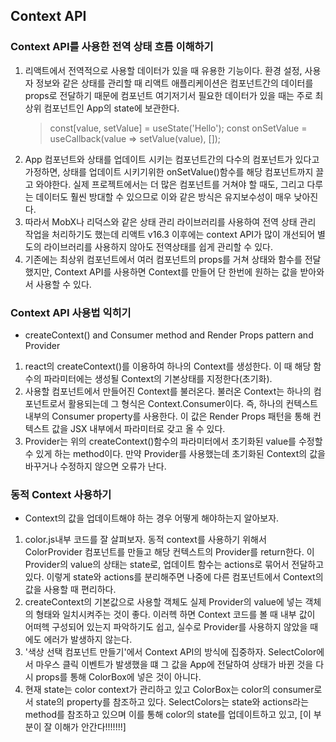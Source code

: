 ## Context API

### Context API를 사용한 전역 상태 흐름 이해하기

1. 리액트에서 전역적으로 사용할 데이터가 있을 때 유용한 기능이다. 환경 설정, 사용자 정보와 같은 상태를 관리할 때 리액트 애플리케이션은 컴포넌트간의 데이터를 props로 전달하기 때문에 컴포넌트 여기저기서 필요한 데이터가 있을 때는 주로 최상위 컴포넌트인 App의 state에 보관한다.
   > const[value, setValue] = useState('Hello');
   > const onSetValue = useCallback(value => setValue(value), []);
2. App 컴포넌트와 상태를 업데이트 시키는 컴포넌트간의 다수의 컴포넌트가 있다고 가정하면, 상태를 업데이트 시키기위한 onSetValue()함수를 해당 컴포넌트까지 끌고 와야한다. 실제 프로젝트에서는 더 많은 컴포넌트를 거쳐야 할 때도, 그리고 다루는 데이터도 훨씬 방대할 수 있으므로 이와 같은 방식은 유지보수성이 매우 낮아진다.
3. 따라서 MobX나 리덕스와 같은 상태 관리 라이브러리를 사용하여 전역 상태 관리 작업을 처리하기도 했는데 리액트 v16.3 이후에는 context API가 많이 개선되어 별도의 라이브러리를 사용하지 않아도 전역상태를 쉽게 관리할 수 있다.
4. 기존에는 최상위 컴포넌트에서 여러 컴포넌트의 props를 거쳐 상태와 함수를 전달했지만, Context API를 사용하면 Context를 만들어 단 한번에 원하는 값을 받아와서 사용할 수 있다.

### Context API 사용법 익히기

- createContext() and Consumer method and Render Props pattern and Provider

1. react의 createContext()를 이용하여 하나의 Context를 생성한다. 이 때 해당 함수의 파라미터에는 생성될 Context의 기본상태를 지정한다(초기화).
2. 사용할 컴포넌트에서 만들어진 Context를 불러온다. 불러온 Context는 하나의 컴포넌트로서 활용되는데 그 형식은 Context.Consumer이다. 즉, 하나의 컨텍스트 내부의 Consumer property를 사용한다. 이 값은 Render Props 패턴을 통해 컨텍스트 값을 JSX 내부에서 파라미터로 갖고 올 수 있다.
3. Provider는 위의 createContext()함수의 파라미터에서 초기화된 value를 수정할 수 있게 하는 method이다. 만약 Provider를 사용했는데 초기화된 Context의 값을 바꾸거나 수정하지 않으면 오류가 난다.

### 동적 Context 사용하기

- Context의 값을 업데이트해야 하는 경우 어떻게 해야하는지 알아보자.

1. color.js내부 코드를 잘 살펴보자. 동적 context를 사용하기 위해서 ColorProvider 컴포넌트를 만들고 해당 컨텍스트의 Provider를 return한다. 이 Provider의 value의 상태는 state로, 업데이트 함수는 actions로 묶어서 전달하고 있다. 이렇게 state와 actions를 분리해주면 나중에 다른 컴포넌트에서 Context의 값을 사용할 때 편리하다.
2. createContext의 기본값으로 사용할 객체도 실제 Provider의 value에 넣는 객체의 형태와 일치시켜주는 것이 좋다. 이러헥 하면 Context 코드를 볼 때 내부 값이 어떠헥 구성되어 있는지 파악하기도 쉽고, 실수로 Provider를 사용하지 않았을 때에도 에러가 발생하지 않는다.
3. '색상 선택 컴포넌트 만들기'에서 Context API의 방식에 집중하자. SelectColor에서 마우스 클릭 이벤트가 발생했을 떄 그 값을 App에 전달하여 상태가 바뀐 것을 다시 props를 통해 ColorBox에 넣은 것이 아니다.
4. 현재 state는 color context가 관리하고 있고 ColorBox는 color의 consumer로서 state의 property를 참조하고 있다. SelectColors는 state와 actions라는 method를 참조하고 있으며 이를 통해 color의 state를 업데이트하고 있고, [이 부분이 잘 이해가 안간다!!!!!!!]
